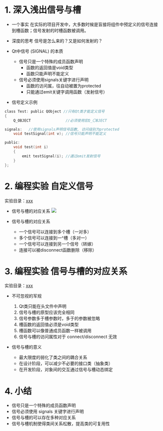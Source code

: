 # 1. 深入浅出信号与槽
- 一个事实
    在实际的项目开发中，大多数时候是盲接将组件中预定义的信号连接到槽函数；信号发射的时槽函数被调用。

- 深度的思考
    信号是怎么来的？又是如何发射的？

- Qt中信号 (SIGNAL) 的本质
    - 信号只是一个特殊的成员函数声明
        - 函数的返回值是void类型
        - 函数只能声明不能定义
    - 信号必须使用signals关键字进行声明
        - 函数的访问属，往自动被置为protected
        - 只能通过emit关键字调用函数（发射信号）

- 信号定义示例

```c
class Test: public QObject //只有Qt类才能定义信号
{
    Q_OBJECT                //必须使用宏Q_〇BJECT

signals:   //使用signals声明信号函數, 访问级别为protected
    void testSignal(int v); //信号只能声明不能定义

public:
    void test(int i)
    {
        emit testSignal(i); //通过emit发射信号
    }
};
```

# 2. 编程实验 自定义信号
实验目录：[xxx](vx_attachments\xxx)

- 信号与槽的对应关系
    ![](_v_images_/.png)

- 信号与槽的对应关系
    - 一个信号可以连接到多个槽（一对多）
    - 多个信号可以连接到一^槽（多对一）
    - 一个信号可以连接到另一个信号（转嫁）
    - 连接可以被disconnect函数删除（移除）

# 3. 编程实验 信号与槽的对应关系
实验目录：[xxx](vx_attachments\xxx)

- 不可忽视的军规
    1. Qt类只能在头文件中声明
    2. 信号与槽的原型应该完全相同
    3. 信号参数多于槽参数时，多于的参数被忽略
    4. 槽函数的返回值必须是void类型
    5. 槽函数可以像普通成员函数一样被调用
    6. 信号与槽的访问属性对于 connect/disconnect 无效

- 信号与槽的意义
    - 最大限度的弱化了类之间的耦合关系
    - 在设计阶段，可以减少不必要的接口类（抽象类）
    - 在开发阶段，对象间的交互通过信号与槽动态绑定

# 4. 小结
- 信号只是一个特殊的成员函数声明
- 信号必须使用 signals 关键字进行声明
- 信号与槽的可以存在多种对应关系
- 信号与槽机制使得类间关系松散，提高类的可复用性

